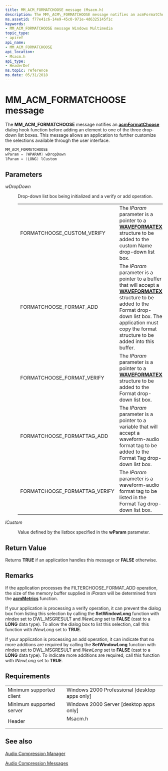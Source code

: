 ```yaml
---
title: MM_ACM_FORMATCHOOSE message (Msacm.h)
description: The MM\_ACM\_FORMATCHOOSE message notifies an acmFormatChoose dialog hook function before adding an element to one of the three drop-down list boxes.
ms.assetid: f77e41c6-14e9-45c0-971e-4d6325145f1c
keywords:
- MM_ACM_FORMATCHOOSE message Windows Multimedia
topic_type:
- apiref
api_name:
- MM_ACM_FORMATCHOOSE
api_location:
- Msacm.h
api_type:
- HeaderDef
ms.topic: reference
ms.date: 05/31/2018
---
```


# MM\_ACM\_FORMATCHOOSE message

The **MM\_ACM\_FORMATCHOOSE** message notifies an [**acmFormatChoose**](/windows/desktop/api/Msacm/nf-msacm-acmformatchoose) dialog hook function before adding an element to one of the three drop-down list boxes. This message allows an application to further customize the selections available through the user interface.


```C++
MM_ACM_FORMATCHOOSE 
wParam = (WPARAM) wDropDown 
lParam = (LONG) lCustom 
```



## Parameters

<dl> <dt>

<span id="wDropDown"></span><span id="wdropdown"></span><span id="WDROPDOWN"></span>*wDropDown*
</dt> <dd>

Drop-down list box being initialized and a verify or add operation.



|                                 |                                                                                                                                                                                                                                              |
|---------------------------------|----------------------------------------------------------------------------------------------------------------------------------------------------------------------------------------------------------------------------------------------|
| FORMATCHOOSE\_CUSTOM\_VERIFY    | The *lParam* parameter is a pointer to a [**WAVEFORMATEX**](https://msdn.microsoft.com/en-us/library/Dd757713(v=VS.85).aspx) structure to be added to the custom Name drop-down list box.                                                                                                   |
| FORMATCHOOSE\_FORMAT\_ADD       | The *lParam* parameter is a pointer to a buffer that will accept a [**WAVEFORMATEX**](https://msdn.microsoft.com/en-us/library/Dd757713(v=VS.85).aspx) structure to be added to the Format drop-down list box. The application must copy the format structure to be added into this buffer. |
| FORMATCHOOSE\_FORMAT\_VERIFY    | The *lParam* parameter is a pointer to a [**WAVEFORMATEX**](https://msdn.microsoft.com/en-us/library/Dd757713(v=VS.85).aspx) structure to be added to the Format drop-down list box.                                                                                                        |
| FORMATCHOOSE\_FORMATTAG\_ADD    | The *lParam* parameter is a pointer to a variable that will accept a waveform-audio format tag to be added to the Format Tag drop-down list box.                                                                                             |
| FORMATCHOOSE\_FORMATTAG\_VERIFY | The *lParam* parameter is a waveform-audio format tag to be listed in the Format Tag drop-down list box.                                                                                                                                     |



 

</dd> <dt>

<span id="lCustom"></span><span id="lcustom"></span><span id="LCUSTOM"></span>*lCustom*
</dt> <dd>

Value defined by the listbox specified in the **wParam** parameter.

</dd> </dl>

## Return Value

Returns **TRUE** if an application handles this message or **FALSE** otherwise.

## Remarks

If the application processes the FILTERCHOOSE\_FORMAT\_ADD operation, the size of the memory buffer supplied in *lParam* will be determined from the [**acmMetrics**](/windows/desktop/api/Msacm/nf-msacm-acmmetrics) function.

If your application is processing a verify operation, it can prevent the dialog box from listing this selection by calling the **SetWindowLong** function with *nIndex* set to DWL\_MSGRESULT and *lNewLong* set to **FALSE** (cast to a **LONG** data type). To allow the dialog box to list this selection, call this function with *lNewLong* set to **TRUE**.

If your application is processing an add operation, it can indicate that no more additions are required by calling the **SetWindowLong** function with *nIndex* set to DWL\_MSGRESULT and *lNewLong* set to **FALSE** (cast to a **LONG** data type). To indicate more additions are required, call this function with *lNewLong* set to **TRUE**.

## Requirements



|                                     |                                                                                    |
|-------------------------------------|------------------------------------------------------------------------------------|
| Minimum supported client<br/> | Windows 2000 Professional \[desktop apps only\]<br/>                         |
| Minimum supported server<br/> | Windows 2000 Server \[desktop apps only\]<br/>                               |
| Header<br/>                   | <dl> <dt>Msacm.h</dt> </dl> |



## See also

<dl> <dt>

[Audio Compression Manager](audio-compression-manager.md)
</dt> <dt>

[Audio Compression Messages](audio-compression-messages.md)
</dt> </dl>

 

 





